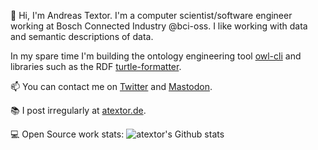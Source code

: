 👋 Hi, I'm Andreas Textor. I'm a computer scientist/software engineer working at
Bosch Connected Industry @bci-oss. I like working with data and semantic
descriptions of data.

In my spare time I'm building the ontology engineering tool
[owl-cli](https://github.com/atextor/owl-cli) and libraries such as the RDF
[turtle-formatter](https://github.com/atextor/turtle-formatter).

📫 You can contact me on [Twitter](https://twitter.com/atextor) and
[Mastodon](https://chaos.social/@atextor).

📚 I post irregularly at [atextor.de](https://atextor.de).

💻 Open Source work stats:
![atextor's Github stats](https://github-readme-stats.vercel.app/api?username=atextor&show_icons=true&include_all_commits=true&theme=transparent)
